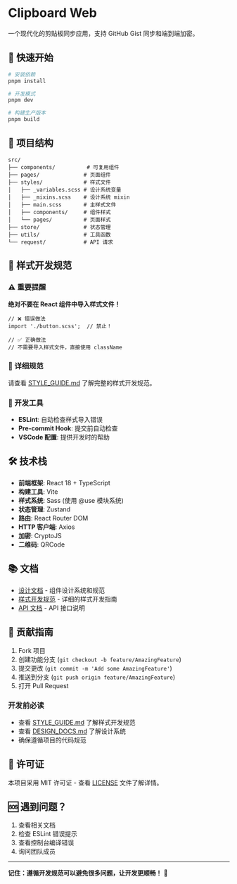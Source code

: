 # Clipboard Web

一个现代化的剪贴板同步应用，支持 GitHub Gist 同步和端到端加密。

## 🚀 快速开始

```bash
# 安装依赖
pnpm install

# 开发模式
pnpm dev

# 构建生产版本
pnpm build
```

## 📁 项目结构

```
src/
├── components/          # 可复用组件
├── pages/              # 页面组件
├── styles/             # 样式文件
│   ├── _variables.scss # 设计系统变量
│   ├── _mixins.scss    # 设计系统 mixin
│   ├── main.scss       # 主样式文件
│   ├── components/     # 组件样式
│   └── pages/          # 页面样式
├── store/              # 状态管理
├── utils/              # 工具函数
└── request/            # API 请求
```

## 🎨 样式开发规范

### ⚠️ 重要提醒

**绝对不要在 React 组件中导入样式文件！**

```tsx
// ❌ 错误做法
import './button.scss';  // 禁止！

// ✅ 正确做法
// 不需要导入样式文件，直接使用 className
```

### 📖 详细规范

请查看 [STYLE_GUIDE.md](./STYLE_GUIDE.md) 了解完整的样式开发规范。

### 🔧 开发工具

- **ESLint**: 自动检查样式导入错误
- **Pre-commit Hook**: 提交前自动检查
- **VSCode 配置**: 提供开发时的帮助

## 🛠️ 技术栈

- **前端框架**: React 18 + TypeScript
- **构建工具**: Vite
- **样式系统**: Sass (使用 @use 模块系统)
- **状态管理**: Zustand
- **路由**: React Router DOM
- **HTTP 客户端**: Axios
- **加密**: CryptoJS
- **二维码**: QRCode

## 📚 文档

- [设计文档](./DESIGN_DOCS.md) - 组件设计系统和规范
- [样式开发规范](./STYLE_GUIDE.md) - 详细的样式开发指南
- [API 文档](./API_DOCS.md) - API 接口说明

## 🤝 贡献指南

1. Fork 项目
2. 创建功能分支 (`git checkout -b feature/AmazingFeature`)
3. 提交更改 (`git commit -m 'Add some AmazingFeature'`)
4. 推送到分支 (`git push origin feature/AmazingFeature`)
5. 打开 Pull Request

### 开发前必读

- 查看 [STYLE_GUIDE.md](./STYLE_GUIDE.md) 了解样式开发规范
- 查看 [DESIGN_DOCS.md](./DESIGN_DOCS.md) 了解设计系统
- 确保遵循项目的代码规范

## 📄 许可证

本项目采用 MIT 许可证 - 查看 [LICENSE](./LICENSE) 文件了解详情。

## 🆘 遇到问题？

1. 查看相关文档
2. 检查 ESLint 错误提示
3. 查看控制台编译错误
4. 询问团队成员

---

**记住：遵循开发规范可以避免很多问题，让开发更顺畅！** 🚀 